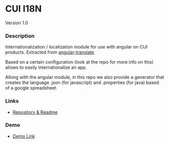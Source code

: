 # CUI I18N
Version 1.0


### Description
Internationalization / localization module for use with angular on CUI products. Extracted from [angular-translate](https://github.com/angular-translate/angular-translate).

Based on a certain configuration (look at the repo for more info on this) allows to easily internationalize an app.

Allong with the angular module, in this repo we also provide a generator that creates the language .json (for javascript) and .properties (for java) based of a google spreadsheet.

### Links
* [Repository & Readme](https://github.com/thirdwavellc/cui-i18n)

### Demo
* [Demo Link](http://cui.covisint.qa.thirdwavellc.com/cui-i18n-0.0.1-SNAPSHOT/build/index.html)